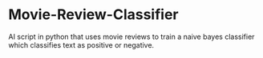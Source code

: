# Movie-Review-Classifier

AI script in python that uses movie reviews to train a naive bayes classifier which classifies text as positive or negative.
